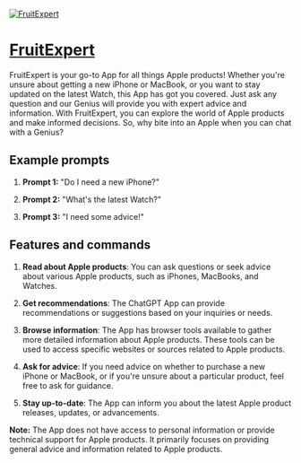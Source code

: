 [![FruitExpert](https://files.oaiusercontent.com/file-4gtCCYHSfTaJmVdjsiOaZJnn?se=2123-10-17T22%3A27%3A17Z&sp=r&sv=2021-08-06&sr=b&rscc=max-age%3D31536000%2C%20immutable&rscd=attachment%3B%20filename%3D31fd2333-1333-4805-ab68-c364d676c557.png&sig=VHZqel/vRD3VuwzM4Lcltu/BPGTT81INOCHX/AKWhPY%3D)](https://chat.openai.com/g/g-ZCJuXZOt4-fruitexpert)

# [FruitExpert](https://chat.openai.com/g/g-ZCJuXZOt4-fruitexpert)

FruitExpert is your go-to App for all things Apple products! Whether you're unsure about getting a new iPhone or MacBook, or you want to stay updated on the latest Watch, this App has got you covered. Just ask any question and our Genius will provide you with expert advice and information. With FruitExpert, you can explore the world of Apple products and make informed decisions. So, why bite into an Apple when you can chat with a Genius?

## Example prompts

1. **Prompt 1:** "Do I need a new iPhone?"

2. **Prompt 2:** "What's the latest Watch?"

3. **Prompt 3:** "I need some advice!"

## Features and commands

1. **Read about Apple products**: You can ask questions or seek advice about various Apple products, such as iPhones, MacBooks, and Watches.

2. **Get recommendations**: The ChatGPT App can provide recommendations or suggestions based on your inquiries or needs.

3. **Browse information**: The App has browser tools available to gather more detailed information about Apple products. These tools can be used to access specific websites or sources related to Apple products.

4. **Ask for advice**: If you need advice on whether to purchase a new iPhone or MacBook, or if you're unsure about a particular product, feel free to ask for guidance.

5. **Stay up-to-date**: The App can inform you about the latest Apple product releases, updates, or advancements.

**Note:** The App does not have access to personal information or provide technical support for Apple products. It primarily focuses on providing general advice and information related to Apple products.